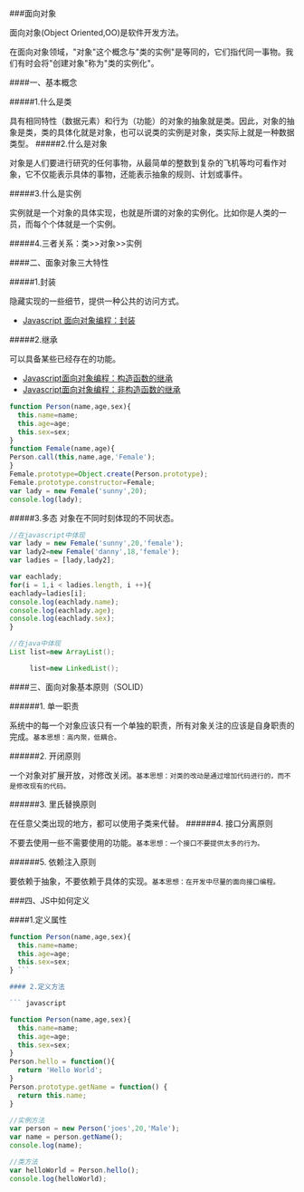 ###面向对象

面向对象(Object Oriented,OO)是软件开发方法。

在面向对象领域，"对象"这个概念与"类的实例"是等同的，它们指代同一事物。我们有时会将"创建对象"称为"类的实例化"。

####一、基本概念

#####1.什么是类

具有相同特性（数据元素）和行为（功能）的对象的抽象就是类。因此，对象的抽象是类，类的具体化就是对象，也可以说类的实例是对象，类实际上就是一种数据类型。
#####2.什么是对象

对象是人们要进行研究的任何事物，从最简单的整数到复杂的飞机等均可看作对象，它不仅能表示具体的事物，还能表示抽象的规则、计划或事件。

#####3.什么是实例

实例就是一个对象的具体实现，也就是所谓的对象的实例化。比如你是人类的一员，而每个个体就是一个实例。

#####4.三者关系：类>>对象>>实例

####二、面象对象三大特性

#####1.封装

隐藏实现的一些细节，提供一种公共的访问方式。
* [Javascript 面向对象编程：封装](http://www.ruanyifeng.com/blog/2010/05/object-oriented_javascript_encapsulation.html)

#####2.继承

可以具备某些已经存在的功能。
* [Javascript面向对象编程：构造函数的继承](http://www.ruanyifeng.com/blog/2010/05/object-oriented_javascript_inheritance.html)
* [Javascript面向对象编程：非构造函数的继承](http://www.ruanyifeng.com/blog/2010/05/object-oriented_javascript_inheritance_continued.html)

```javascript
function Person(name,age,sex){
  this.name=name;
  this.age=age;
  this.sex=sex;
}
function Female(name,age){
Person.call(this,name,age,'Female');
}
Female.prototype=Object.create(Person.prototype);
Female.prototype.constructor=Female;
var lady = new Female('sunny',20);
console.log(lady);
```

#####3.多态
对象在不同时刻体现的不同状态。
```javascript
//在javascript中体现
var lady = new Female('sunny',20,'female');
var lady2=new Female('danny',18,'female');
var ladies = [lady,lady2];

var eachlady;
for(i = 1,i < ladies.length, i ++){
eachlady=ladies[i];
console.log(eachlady.name);
console.log(eachlady.age);
console.log(eachlady.sex);
}
```
```java
//在java中体现
List list=new ArrayList();

     list=new LinkedList();
```

####三、面向对象基本原则（SOLID）

######1.  单一职责

系统中的每一个对象应该只有一个单独的职责，所有对象关注的应该是自身职责的完成。```基本思想：高内聚，低耦合。```

######2.  开闭原则

一个对象对扩展开放，对修改关闭。```基本思想：对类的改动是通过增加代码进行的，而不是修改现有的代码。```

######3.  里氏替换原则

在任意父类出现的地方，都可以使用子类来代替。
######4.  接口分离原则

不要去使用一些不需要使用的功能。```基本思想：一个接口不要提供太多的行为。```

######5.  依赖注入原则

要依赖于抽象，不要依赖于具体的实现。```基本思想：在开发中尽量的面向接口编程。```

###四、JS中如何定义

####1.定义属性
```javascript
function Person(name,age,sex){
  this.name=name;
  this.age=age;
  this.sex=sex;
} ```

#### 2.定义方法

``` javascript

function Person(name,age,sex){
  this.name=name;
  this.age=age;
  this.sex=sex;
}
Person.hello = function(){
  return 'Hello World';
}
Person.prototype.getName = function() {
  return this.name;
}

//实例方法
var person = new Person('joes',20,'Male');
var name = person.getName();
console.log(name);

//类方法
var helloWorld = Person.hello();
console.log(helloWorld);
```
